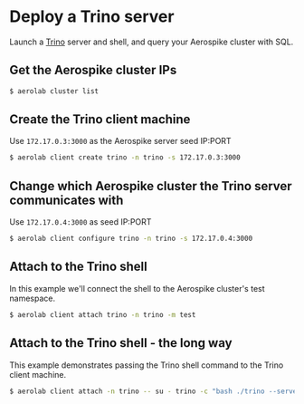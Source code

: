 # Deploy a Trino server

Launch a [Trino](https://trino.io/) server and shell, and query your Aerospike cluster with SQL.

## Get the Aerospike cluster IPs

```bash
$ aerolab cluster list
```

## Create the Trino client machine

Use `172.17.0.3:3000` as the Aerospike server seed IP:PORT

```bash
$ aerolab client create trino -n trino -s 172.17.0.3:3000
```

## Change which Aerospike cluster the Trino server communicates with

Use `172.17.0.4:3000` as seed IP:PORT

```bash
$ aerolab client configure trino -n trino -s 172.17.0.4:3000
```

## Attach to the Trino shell
In this example we'll connect the shell to the Aerospike cluster's test
namespace.

```bash
$ aerolab client attach trino -n trino -m test
```

## Attach to the Trino shell - the long way
This example demonstrates passing the Trino shell command to the Trino client
machine.
```bash
$ aerolab client attach -n trino -- su - trino -c "bash ./trino --server 127.0.0.1:8080 --catalog aerospike --schema test"
```

